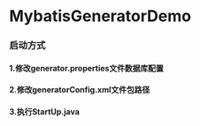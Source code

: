 # MybatisGeneratorDemo

### 启动方式
#### 1.修改generator.properties文件数据库配置
#### 2.修改generatorConfig.xml文件包路径
#### 3.执行StartUp.java
